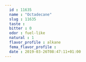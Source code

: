 ```yaml
---
  id : 11635
  name : "Octadecane"
  slug : 11635
  taste : 
  bitter : 0
  odor : fuel-like
  natural : 1
  flavor_profile : alkane
  fema_flavor_profile : 
  date : 2019-03-26T08:47:11+01:00
---
```



